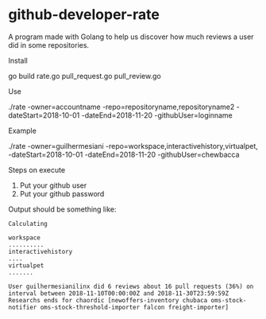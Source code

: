 # github-developer-rate

A program made with Golang to help us discover how much reviews a user did in some repositories.

Install

go build rate.go pull_request.go pull_review.go

Use

./rate -owner=accountname -repo=repositoryname,repositoryname2 -dateStart=2018-10-01 -dateEnd=2018-11-20 -githubUser=loginname

Example

./rate -owner=guilhermesiani -repo=workspace,interactivehistory,virtualpet, -dateStart=2018-10-01 -dateEnd=2018-11-20 -githubUser=chewbacca

Steps on execute

1) Put your github user
2) Put your github password

Output should be something like:

```
Calculating 

workspace
..........
interactivehistory
....
virtualpet
.......

User guilhermesianilinx did 6 reviews about 16 pull requests (36%) on interval between 2018-11-10T00:00:00Z and 2018-11-30T23:59:59Z
Researchs ends for chaordic [newoffers-inventory chubaca oms-stock-notifier oms-stock-threshold-importer falcon freight-importer]
```
